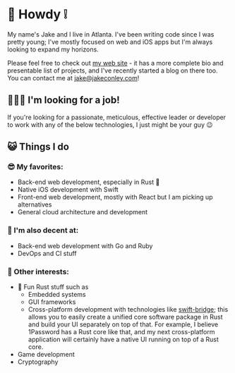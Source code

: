 👋 Howdy ❕
======

My name's Jake and I live in Atlanta.  I've been writing code since I was pretty young; I've mostly focused on web and iOS apps but I'm always looking to expand my horizons. 

Please feel free to check out [my web site](jakeconley.com) - it has a more complete bio and presentable list of projects, and I've recently started a blog on there too. 
You can contact me at [jake@jakeconley.com](mailto:jake@jakeconley.com)! 


🧑🏻‍💼 I'm looking for a job!
---

If you're looking for a passionate, meticulous, effective leader or developer to work with any of the below technologies, I just might be your guy 😉 


😺 Things I do
---

### 😎 My favorites:

 - Back-end web development, especially in Rust 🦀
 - Native iOS development with Swift
 - Front-end web development, mostly with React but I am picking up alternatives
 - General cloud architecture and development 

### 💪 I'm also decent at: 

 - Back-end web development with Go and Ruby 
 - DevOps and CI stuff 

### 🍄 Other interests:

 - 🦀 Fun Rust stuff such as 
   - Embedded systems
   - GUI frameworks 
   - Cross-platform development with technologies like [swift-bridge](https://github.com/chinedufn/swift-bridge); 
     this allows you to easily create a unified core software package in Rust and build your UI separately on top of that. 
     For example, I believe 1Password has a Rust core like that, and my next cross-platform application will certainly have a native UI running on top of a Rust core. 
 - Game development 
 - Cryptography 
